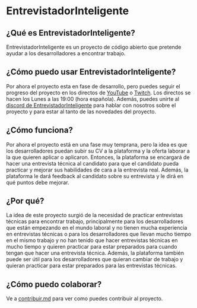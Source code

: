 # EntrevistadorInteligente

## ¿Qué es EntrevistadorInteligente?

EntrevistadorInteligente es un proyecto de código abierto que pretende ayudar a los desarrolladores a encontrar trabajo.

## ¿Cómo puedo usar EntrevistadorInteligente?

Por ahora el proyecto esta en fase de desarrollo, pero puedes seguir el progreso del proyecto en los directos de [YouTube] o [Twitch]. Los directos se hacen los Lunes a las 19:00 (hora española).
Además, puedes unirte al [discord de EntrevistadorInteligente][discord] para hablar con nosotros sobre el proyecto y para estar al tanto de las novedades del proyecto.

## ¿Cómo funciona?

Por ahora el proyecto está en una fase muy temprana, pero la idea es que los desarrolladores puedan subir su CV a la plataforma y la oferta laborar a la que quieren aplicar o aplicaron. Entonces, la plataforma se encargará de hacer una entrevista técnica al candidato para que el candidato pueda practicar y mejorar sus habilidades de cara a la entrevista real. Además, la plataforma le dará feedback al candidato sobre su entrevista y le dirá en qué puntos debe mejorar.

## ¿Por qué?

La idea de este proyecto surgió de la necesidad de practicar entrevistas técnicas para encontrar trabajo, principalmente para los desarrolladores que están empezando en el mundo laboral y no tienen mucha experiencia en entrevistas técnicas o para los desarrolladores que llevan mucho tiempo en el mismo trabajo y no han tenido que hacer entrevistas técnicas en mucho tiempo y quieren practicar para estar preparados para cuando tengan que hacer una entrevista técnica. Además, la plataforma también puede ser útil para los desarrolladores que quieran cambiar de trabajo y quieran practicar para estar preparados para las entrevistas técnicas.

## ¿Cómo puedo colaborar?

Ve a [contribuir.md] para ver como puedes contribuir al proyecto.

<!-- Links -->
[contribuir.md]: <https://github.com/EntrevistadorInteligente/handbook/blob/main/contribuir.md>
[discord]: <https://discord.gg/EN4yKMx3S8>
[Twitch]: <https://www.twitch.tv/jamiltonquinteroosorio>
[YouTube]: <https://www.youtube.com/@jamiltonquinteroosorio/streams>
